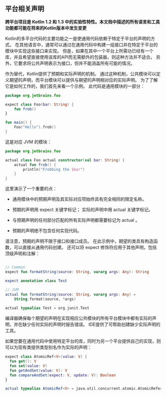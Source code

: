 ## 平台相关声明

**跨平台项目是 Kotlin 1.2 和 1.3 中的实验性特性。本文档中描述的所有语言和工具功能都可能在将来的Kotlin版本中发生变更**

Kotlin的多平台代码的主要功能之一是使通用代码依赖于特定于平台的声明的方式。 在其他语言中，通常可以通过在通用代码中构建一组接口并在特定于平台的模块中实现这些接口来实现。 但是，如果在其中一个平台上所需功已经有一个库，并且希望直接使用该库的API而无需额外的包装器，则这种方法并不适合。 另外，它要求将公共声明表示为接口，但并不能涵盖所有可能的情况。

作为替代，Kotlin提供了预期和实际声明的机制。 通过这种机制，公共模块可以定义期望的声明，而平台模块可以提供与期望的声明相对应的实际声明。 为了了解它是如何工作的，我们首先来看一个示例。 此代码是通用模块的一部分：


```Kotlin
package org.jetbrains.foo

expect class Foo(bar: String) {
    fun frob()
}

fun main() {
    Foo("Hello").frob()
}
```

这是对应 JVM 的模块：

```kotlin
package org.jetbrains.foo

actual class Foo actual constructor(val bar: String) {
    actual fun frob() {
        println("Frobbing the $bar")
    }
}
```

这里演示了一个重要的点：

- 通用模块中的预期声明及其实际对应项始终具有完全相同的限定名称。

- 预期的声明用 expect 关键字标记； 实际的声明中用 actual 关键字标记。

- 与预期声明的任何部分匹配的所有实际声明都需要标记为 actual 。

- 预期的声明绝不包含任何实现代码。

请注意，预期的声明不限于接口和接口成员。 在此示例中，期望的类具有构造函数，可以直接从通用代码创建。 还可以将 expect 修饰符应用于其他声明，包括顶级声明和注解：

```Kotlin

// Common
expect fun formatString(source: String, vararg args: Any): String

expect annotation class Test

// JVM
actual fun formatString(source: String, vararg args: Any) =
    String.format(source, *args)
    
actual typealias Test = org.junit.Test

```

编译器确保每个期望的声明在实现相应公共模块的所有平台模块中都有实际的声明，并在缺少任何实际的声明时报告错误。 IDE提供了可帮助创建缺少实际声明的工具。

如果您要在通用代码中使用特定平台的库，同时为另一个平台提供自己的实现，则可以为现有类提供类型别名作为实际的声明：

```Kotlin
expect class AtomicRef<V>(value: V) {
  fun get(): V
  fun set(value: V)
  fun getAndSet(value: V): V
  fun compareAndSet(expect: V, update: V): Boolean
}

actual typealias AtomicRef<V> = java.util.concurrent.atomic.AtomicReference<V>
```